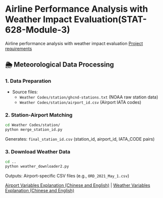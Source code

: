 # Airline Performance Analysis with Weather Impact Evaluation(STAT-628-Module-3)

Airline performance analysis with weather impact evaluation
[Project requirements](stat628_sp25_airline.pdf)

## 🌦️ Meteorological Data Processing

### 1. Data Preparation
- Source files:
  - `Weather Codes/station/ghcnd-stations.txt` (NOAA raw station data)
  - `Weather Codes/station/airport_id.csv` (Airport IATA codes)

### 2. Station-Airport Matching
```bash
cd Weather Codes/station/
python merge_station_id.py
```
Generates: `final_station_id.csv` (station_id, airport_id, IATA_CODE pairs)

### 3. Download Weather Data
```bash
cd ..
python weather_downloader2.py
```
Outputs: Airport-specific CSV files (e.g., `ORD_2021_May_1.csv`)

[Airport Variables Explanation (Chinese and English)](preprocessing/variables_explanation.md) | [Weather Variables Explanation (Chinese and English)](Weather%20Codes/variables_exp.md)



